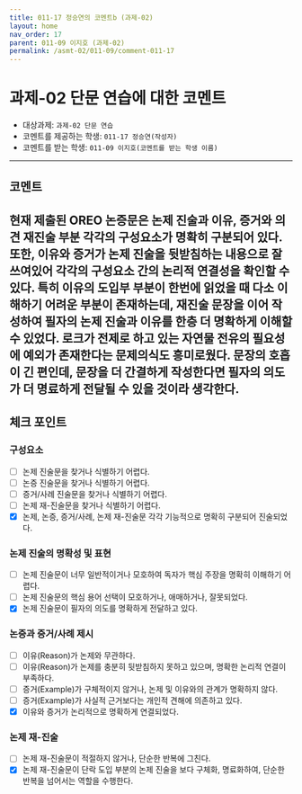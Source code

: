 ```yaml
---
title: 011-17 정승연의 코멘트b (과제-02) 
layout: home
nav_order: 17
parent: 011-09 이지호 (과제-02)
permalink: /asmt-02/011-09/comment-011-17
---
```


# 과제-02 단문 연습에 대한 코멘트

- 대상과제: `과제-02 단문 연습`
- 코멘트를 제공하는 학생: `011-17 정승연(작성자)` 
- 코멘트를 받는 학생: `011-09 이지호(코멘트를 받는 학생 이름)` 

---

## 코멘트

현재 제출된 OREO 논증문은 논제 진술과 이유, 증거와 의견 재진술 부분 각각의 구성요소가 명확히 구분되어 있다. 또한, 이유와 증거가 논제 진술을 뒷받침하는 내용으로 잘 쓰여있어 각각의 구성요소 간의 논리적 연결성을 확인할 수 있다. 특히 이유의 도입부 부분이 한번에 읽었을 때 다소 이해하기 어려운 부분이 존재하는데, 재진술 문장을 이어 작성하여 필자의 논제 진술과 이유를 한층 더 명확하게 이해할 수 있었다. 로크가 전제로 하고 있는 자연물 전유의 필요성에 예외가 존재한다는 문제의식도 흥미로웠다. 문장의 호흡이 긴 편인데, 문장을 더 간결하게 작성한다면 필자의 의도가 더 명료하게 전달될 수 있을 것이라 생각한다. 
---

## 체크 포인트

### **구성요소**
- [ ] 논제 진술문을 찾거나 식별하기 어렵다.
- [ ] 논증 진술문을 찾거나 식별하기 어렵다.
- [ ] 증거/사례 진술문을 찾거나 식별하기 어렵다.
- [ ] 논제 재-진술문을 찾거나 식별하기 어렵다.
- [x] 논제, 논증, 증거/사례, 논제 재-진술문 각각 기능적으로 명확히 구분되어 진술되었다.

### **논제 진술의 명확성 및 표현**  
- [ ] 논제 진술문이 너무 일반적이거나 모호하여 독자가 핵심 주장을 명확히 이해하기 어렵다.  
- [ ] 논제 진술문의 핵심 용어 선택이 모호하거나, 애매하거나, 잘못되었다.  
- [x] 논제 진술문이 필자의 의도를 명확하게 전달하고 있다.  

### **논증과 증거/사례 제시**  
- [ ] 이유(Reason)가 논제와 무관하다.
- [ ] 이유(Reason)가 논제를 충분히 뒷받침하지 못하고 있으며, 명확한 논리적 연결이 부족하다.  
- [ ] 증거(Example)가 구체적이지 않거나, 논제 및 이유와의 관계가 명확하지 않다. 
- [ ] 증거(Example)가 사실적 근거보다는 개인적 견해에 의존하고 있다.  
- [x] 이유와 증거가 논리적으로 명확하게 연결되었다.  

### **논제 재-진술**  
- [ ] 논제 재-진술문이 적절하지 않거나, 단순한 반복에 그친다.   
- [x] 논제 재-진술문이 단락 도입 부분의 논제 진술을 보다 구체화, 명료화하여, 단순한 반복을 넘어서는 역할을 수행한다.  
